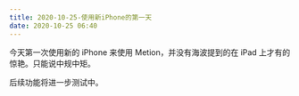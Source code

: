 ```yaml
---
title: 2020-10-25-使用新iPhone的第一天
date: 2020-10-25 06:40
---
```

今天第一次使用新的 iPhone 来使用 Metion，并没有海波提到的在 iPad 上才有的惊艳。只能说中规中矩。

后续功能将进一步测试中。